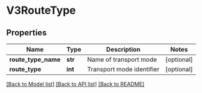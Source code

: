 # V3RouteType

## Properties
Name | Type | Description | Notes
------------ | ------------- | ------------- | -------------
**route_type_name** | **str** | Name of transport mode | [optional] 
**route_type** | **int** | Transport mode identifier | [optional] 

[[Back to Model list]](../README.md#documentation-for-models) [[Back to API list]](../README.md#documentation-for-api-endpoints) [[Back to README]](../README.md)

